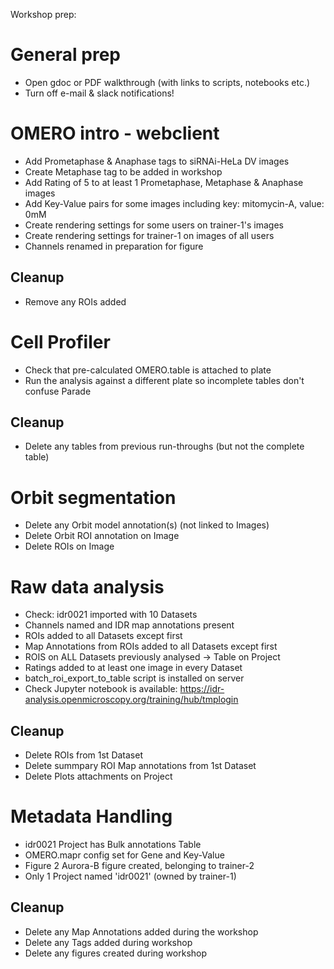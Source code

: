 
Workshop prep:

General prep
============

 - Open gdoc or PDF walkthrough (with links to scripts, notebooks etc.)
 - Turn off e-mail & slack notifications!


OMERO intro - webclient
=======================

 - Add Prometaphase & Anaphase tags to siRNAi-HeLa DV images
 - Create Metaphase tag to be added in workshop
 - Add Rating of 5 to at least 1 Prometaphase, Metaphase & Anaphase images
 - Add Key-Value pairs for some images including key: mitomycin-A, value: 0mM
 - Create rendering settings for some users on trainer-1's images
 - Create rendering settings for trainer-1 on images of all users
 - Channels renamed in preparation for figure

Cleanup
-------

 - Remove any ROIs added


Cell Profiler
=============

 - Check that pre-calculated OMERO.table is attached to plate
 - Run the analysis against a different plate so incomplete tables don't confuse Parade

Cleanup
-------

 - Delete any tables from previous run-throughs (but not the complete table)


Orbit segmentation
==================

 - Delete any Orbit model annotation(s) (not linked to Images)
 - Delete Orbit ROI annotation on Image
 - Delete ROIs on Image


Raw data analysis
=================

 - Check: idr0021 imported with 10 Datasets
 - Channels named and IDR map annotations present
 - ROIs added to all Datasets except first
 - Map Annotations from ROIs added to all Datasets except first
 - ROIS on ALL Datasets previously analysed -> Table on Project
 - Ratings added to at least one image in every Dataset
 - batch_roi_export_to_table script is installed on server
 - Check Jupyter notebook is available: https://idr-analysis.openmicroscopy.org/training/hub/tmplogin

Cleanup
-------

 - Delete ROIs from 1st Dataset
 - Delete summpary ROI Map annotations from 1st Dataset
 - Delete Plots attachments on Project


Metadata Handling
=================

 - idr0021 Project has Bulk annotations Table
 - OMERO.mapr config set for Gene and Key-Value
 - Figure 2 Aurora-B figure created, belonging to trainer-2
 - Only 1 Project named 'idr0021' (owned by trainer-1)


Cleanup
-------

 - Delete any Map Annotations added during the workshop
 - Delete any Tags added during workshop
 - Delete any figures created during workshop
